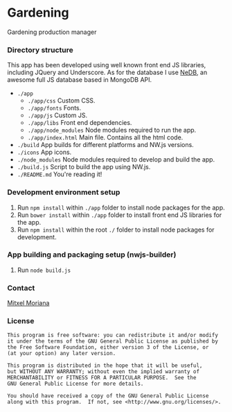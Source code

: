 # Gardening

Gardening production manager

### Directory structure

This app has been developed using well known front end JS libraries, including JQuery and Underscore.
As for the database I use [NeDB](https://github.com/louischatriot/nedb), an awesome full JS database based in MongoDB API.

- `./app`
    - `./app/css` Custom CSS.
    - `./app/fonts` Fonts.
    - `./app/js` Custom JS.
    - `./app/libs` Front end dependencies.
    - `./app/node_modules` Node modules required to run the app.
    - `./app/index.html` Main file. Contains all the html code.
- `./build` App builds for different platforms and NW.js versions.
- `./icons` App icons.
- `./node_modules` Node modules required to develop and build the app.
- `./build.js` Script to build the app using NW.js.
- `./README.md` You're reading it!

### Development environment setup

1. Run `npm install` within `./app` folder to install node packages for the app.
2. Run `bower install` within `./app` folder to install front end JS libraries for the app.
3. Run `npm install` within the root `./` folder to install node packages for development.

### App building and packaging setup (nwjs-builder)

1. Run `node build.js`

### Contact

[Mitxel Moriana](email:moriana.mitxel@gmail.com)

### License

    This program is free software: you can redistribute it and/or modify
    it under the terms of the GNU General Public License as published by
    the Free Software Foundation, either version 3 of the License, or
    (at your option) any later version.

    This program is distributed in the hope that it will be useful,
    but WITHOUT ANY WARRANTY; without even the implied warranty of
    MERCHANTABILITY or FITNESS FOR A PARTICULAR PURPOSE.  See the
    GNU General Public License for more details.

    You should have received a copy of the GNU General Public License
    along with this program.  If not, see <http://www.gnu.org/licenses/>.
